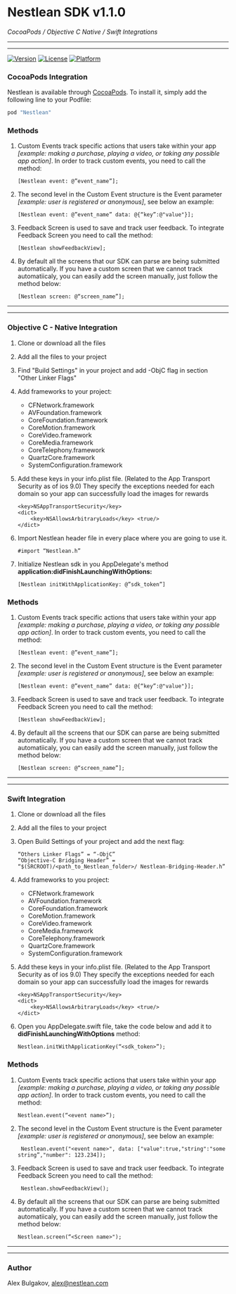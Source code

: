 # Nestlean SDK v1.1.0  
_CocoaPods / Objective C Native / Swift Integrations_

---
---

[![Version](https://img.shields.io/cocoapods/v/Nestlean.svg?style=flat)](http://cocoapods.org/pods/Nestlean)
[![License](https://img.shields.io/cocoapods/l/Nestlean.svg?style=flat)](http://cocoapods.org/pods/Nestlean)
[![Platform](https://img.shields.io/cocoapods/p/Nestlean.svg?style=flat)](http://cocoapods.org/pods/Nestlean)

### CocoaPods Integration

Nestlean is available through [CocoaPods](http://cocoapods.org/pods/Nestlean). To install
it, simply add the following line to your Podfile:

```ruby
pod "Nestlean"
```

### Methods

1. Custom Events track specific actions that users take within your app *[example: making a purchase, playing a video, or taking any possible app action]*. In order to track custom events, you need to call the method: 

	`[Nestlean event: @”event_name”];`

2. The second level in the Custom Event structure is the Event parameter *[example: user is registered or anonymous]*, see below an example:    

	`[Nestlean event: @”event_name” data: @{“key”:@"value"}];`

3. Feedback Screen is used to save and track user feedback. To integrate Feedback Screen you need to call the method: 

	`[Nestlean showFeedbackView];`

4. By default all the screens that our SDK can parse are being submitted automatically. If you have a custom screen that we cannot track automatiicaly, you can easily add the screen manually, just follow the method below: 

	`[Nestlean screen: @“screen_name”];`
	
---
---

### Objective C - Native Integration

1. Clone or download all the files

2. Add all the files to your project

3. Find "Build Settings" in your project and add -ObjC flag in section "Other Linker Flags" 
 
4. Add frameworks to your project:
	- CFNetwork.framework 
	- AVFoundation.framework 
	- CoreFoundation.framework 
	- CoreMotion.framework 
	- CoreVideo.framework 
	- CoreMedia.framework 
	- CoreTelephony.framework 
	- QuartzCore.framework 
	- SystemConfiguration.framework

5. Add these keys in your info.plist file. (Related to the App Transport Security as of ios 9.0) They specify the exceptions needed for each domain so your app can successfully load the images for rewards

	```
	<key>NSAppTransportSecurity</key>
	<dict> 
  		<key>NSAllowsArbitraryLoads</key> <true/>
	</dict>
	```

6. Import Nestlean header file in every place where you are going to use it. 
 
	` #import “Nestlean.h” `

7. Initialize Nestlean sdk in you AppDelegate's method **application:didFinishLaunchingWithOptions:**

 	` [Nestlean initWithApplicationKey: @”sdk_token”] `

### Methods

1. Custom Events track specific actions that users take within your app *[example: making a purchase, playing a video, or taking any possible app action]*. In order to track custom events, you need to call the method: 

	`[Nestlean event: @”event_name”];`

2. The second level in the Custom Event structure is the Event parameter *[example: user is registered or anonymous]*, see below an example:    

	`[Nestlean event: @”event_name” data: @{“key”:@"value"}];`

3. Feedback Screen is used to save and track user feedback. To integrate Feedback Screen you need to call the method: 

	`[Nestlean showFeedbackView];`

4. By default all the screens that our SDK can parse are being submitted automatically. If you have a custom screen that we cannot track automatiicaly, you can easily add the screen manually, just follow the method below: 

	`[Nestlean screen: @“screen_name”];`

---
---

### Swift Integration

1. Clone or download all the files

2. Add all the files to your project

3. Open Build Settings of your project and add the next flag: 
	
	```
	“Others Linker Flags” = “-ObjC” 
	“Objective-C Bridging Header” = “$(SRCROOT)/<path_to_Nestlean_folder>/ Nestlean-Bridging-Header.h”
	```
	
4. Add frameworks to you project: 
	- CFNetwork.framework 
	- AVFoundation.framework 
	- CoreFoundation.framework 
	- CoreMotion.framework 
	- CoreVideo.framework 
	- CoreMedia.framework 
	- CoreTelephony.framework 
	- QuartzCore.framework 
	- SystemConfiguration.framework 

5. Add these keys in your info.plist file. (Related to the App Transport Security as of ios 9.0) They specify the exceptions needed for each domain so your app can successfully load the images for rewards

	```
	<key>NSAppTransportSecurity</key>
	<dict> 
  		<key>NSAllowsArbitraryLoads</key> <true/>
	</dict>
	```

6. Open you AppDelegate.swift file, take the code below and add it to **didFinishLaunchingWithOptions** method:  
	
	` Nestlean.initWithApplicationKey(“<sdk_token>”); `

### Methods

1. Custom Events track specific actions that users take within your app *[example: making a purchase, playing a video, or taking any possible app action]*. In order to track custom events, you need to call the method:  

	`Nestlean.event(“<event name>”);`

2. The second level in the Custom Event structure is the Event parameter *[example: user is registered or anonymous]*, see below an example:   

	` Nestlean.event("<event name>", data: ["value":true,"string":"some string”,"number": 123.234]);`

3. Feedback Screen is used to save and track user feedback. To integrate Feedback Screen you need to call the method: 

	` Nestlean.showFeedbackView();`

4. By default all the screens that our SDK can parse are being submitted automatically. If you have a custom screen that we cannot track automatiicaly, you can easily add the screen manually, just follow the method below:   
 
	`Nestlean.screen(“<Screen name>");`

---
---

### Author

Alex Bulgakov, alex@nestlean.com
